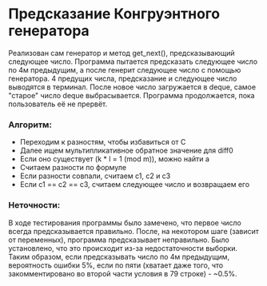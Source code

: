 # Предсказание Конгруэнтного генератора

Реализован сам генератор и метод get_next(), предсказывающий следующее число.
Программа пытается предсказать следующее число по 4м предыдущим, а после генерит следующее
число с помощью генератора. 4 предущих числа, предсказание и следующее число выводятся в терминал.
После новое число загружается в deque, самое "старое" число deque выбрасывается. Программа продолжается,
пока пользователь её не прервёт.

### Алгоритм:
+ Переходим к разностям, чтобы избавиться от C
+ Далее ищем мультипликативное обратное значение для diff0
+ Если оно существует (k * l = 1 (mod m)), можно найти a
+ Считаем разности по формуле
+ Если разности совпали, считаем с1, с2 и с3
+ Если с1 == с2 == с3, считаем следующее число и возвращаем его

### Неточности:
В ходе тестирования программы было замечено, что первое число всегда предсказывается правильно.
После, на некотором шаге (зависит от переменных), программа предсказывает неправильно. Было установлено, что
это происходит из-за недостаточности выборки. Таким образом, если предсказывать число по 4м предыдущим, вероятность
ошибки 5%, если по пяти (хватает даже того, что закомментировано во второй части условия в 79 строке) - ~0.5%.